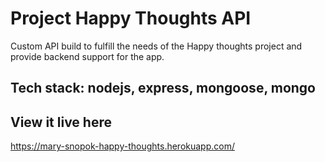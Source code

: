 # Project Happy Thoughts API

Custom API build to fulfill the needs of the Happy thoughts project and provide backend support for the app.

## Tech stack: nodejs, express, mongoose, mongo

## View it live here

https://mary-snopok-happy-thoughts.herokuapp.com/
